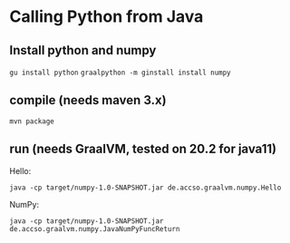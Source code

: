# Calling Python from Java

## Install python and numpy

`gu install python`
`graalpython -m ginstall install numpy`

## compile (needs maven 3.x)

`mvn package`

## run (needs GraalVM, tested on 20.2 for java11)

Hello:

`java -cp target/numpy-1.0-SNAPSHOT.jar de.accso.graalvm.numpy.Hello`

NumPy:

`java -cp target/numpy-1.0-SNAPSHOT.jar de.accso.graalvm.numpy.JavaNumPyFuncReturn`
